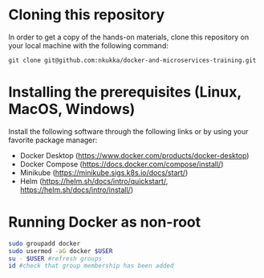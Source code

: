 # Cloning this repository
In order to get a copy of the hands-on materials, clone this repository on your local machine with the following command:
```
git clone git@github.com:nkukka/docker-and-microservices-training.git
```


# Installing the prerequisites (Linux, MacOS, Windows)
Install the following software through the following links or by using your favorite package manager:
- Docker Desktop (https://www.docker.com/products/docker-desktop)
- Docker Compose (https://docs.docker.com/compose/install/)
- Minikube (https://minikube.sigs.k8s.io/docs/start/)
- Helm (https://helm.sh/docs/intro/quickstart/, https://helm.sh/docs/intro/install/)

# Running Docker as non-root

```bash
sudo groupadd docker
sudo usermod -aG docker $USER
su - $USER #refresh groups
id #check that group membership has been added
```